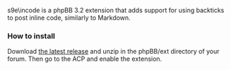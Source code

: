 s9e\incode is a phpBB 3.2 extension that adds support for using backticks to post inline code, similarly to Markdown.

### How to install

Download [the latest release](https://github.com/s9e/phpbb-ext-incode/releases/download/1.0/incode.zip) and unzip in the phpBB/ext directory of your forum. Then go to the ACP and enable the extension.
